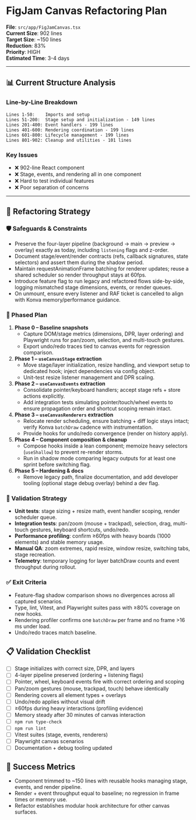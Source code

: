 # FigJam Canvas Refactoring Plan

**File**: `src/app/FigJamCanvas.tsx`  
**Current Size**: 902 lines  
**Target Size**: ~150 lines  
**Reduction**: 83%  
**Priority**: HIGH  
**Estimated Time**: 3-4 days

---

## 📊 Current Structure Analysis

### Line-by-Line Breakdown

```
Lines 1-50:    Imports and setup
Lines 51-200:  Stage setup and initialization - 149 lines
Lines 201-400: Event handlers - 199 lines
Lines 401-600: Rendering coordination - 199 lines
Lines 601-800: Lifecycle management - 199 lines
Lines 801-902: Cleanup and utilities - 101 lines
```

### Key Issues
- ❌ 902-line React component
- ❌ Stage, events, and rendering all in one component
- ❌ Hard to test individual features
- ❌ Poor separation of concerns

---

## 🎯 Refactoring Strategy

### 🛡️ Safeguards & Constraints
- Preserve the four-layer pipeline (background → main → preview → overlay) exactly as today, including `listening` flags and z-order.
- Document stage/event/render contracts (refs, callback signatures, state selectors) and assert them during the shadow period.
- Maintain requestAnimationFrame batching for renderer updates; reuse a shared scheduler so render throughput stays at 60fps.
- Introduce feature flag to run legacy and refactored flows side-by-side, logging mismatched stage dimensions, events, or render queues.
- On unmount, ensure every listener and RAF ticket is cancelled to align with Konva memory/performance guidance.

### 🧭 Phased Plan
1. **Phase 0 – Baseline snapshots**
   - Capture DOM/stage metrics (dimensions, DPR, layer ordering) and Playwright runs for pan/zoom, selection, and multi-touch gestures.
   - Export undo/redo traces tied to canvas events for regression comparison.
2. **Phase 1 – `useCanvasStage` extraction**
   - Move stage/layer initialization, resize handling, and viewport setup to dedicated hook; inject dependencies via config object.
   - Unit-test resize listener management and DPR scaling.
3. **Phase 2 – `useCanvasEvents` extraction**
   - Consolidate pointer/keyboard handlers; accept stage refs + store actions explicitly.
   - Add integration tests simulating pointer/touch/wheel events to ensure propagation order and shortcut scoping remain intact.
4. **Phase 3 – `useCanvasRenderers` extraction**
   - Relocate render scheduling, ensure batching + diff logic stays intact; verify Konva `batchDraw` cadence with instrumentation.
   - Provide hooks for undo/redo convergence (render on history apply).
5. **Phase 4 – Component composition & cleanup**
   - Compose hooks inside a lean component; memoize heavy selectors (`useShallow`) to prevent re-render storms.
   - Run in shadow mode comparing legacy outputs for at least one sprint before switching flag.
6. **Phase 5 – Hardening & docs**
   - Remove legacy path, finalize documentation, and add developer tooling (optional stage debug overlay) behind a dev flag.

### 🧪 Validation Strategy
- **Unit tests**: stage sizing + resize math, event handler scoping, render scheduler queue.
- **Integration tests**: pan/zoom (mouse + trackpad), selection, drag, multi-touch gestures, keyboard shortcuts, undo/redo.
- **Performance profiling**: confirm ≥60fps with heavy boards (1000 elements) and stable memory usage.
- **Manual QA**: zoom extremes, rapid resize, window resize, switching tabs, stage recreation.
- **Telemetry**: temporary logging for layer batchDraw counts and event throughput during rollout.

### ✅ Exit Criteria
- Feature-flag shadow comparison shows no divergences across all captured scenarios.
- Type, lint, Vitest, and Playwright suites pass with ≥80% coverage on new hooks.
- Rendering profiler confirms one `batchDraw` per frame and no frame >16 ms under load.
- Undo/redo traces match baseline.

## 📋 Validation Checklist

- [ ] Stage initializes with correct size, DPR, and layers
- [ ] 4-layer pipeline preserved (ordering + listening flags)
- [ ] Pointer, wheel, keyboard events fire with correct ordering and scoping
- [ ] Pan/zoom gestures (mouse, trackpad, touch) behave identically
- [ ] Rendering covers all element types + overlays
- [ ] Undo/redo applies without visual drift
- [ ] ≥60fps during heavy interactions (profiling evidence)
- [ ] Memory steady after 30 minutes of canvas interaction
- [ ] `npm run type-check`
- [ ] `npm run lint`
- [ ] Vitest suites (stage, events, renderers)
- [ ] Playwright canvas scenarios
- [ ] Documentation + debug tooling updated

## 🎯 Success Metrics

- Component trimmed to ~150 lines with reusable hooks managing stage, events, and render pipeline.
- Render + event throughput equal to baseline; no regression in frame times or memory use.
- Refactor establishes modular hook architecture for other canvas surfaces.
